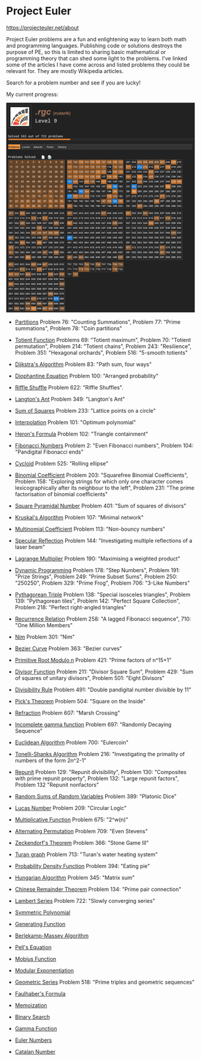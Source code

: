 # Project Euler 
<https://projecteuler.net/about>

Project Euler problems are a fun and enlightening way to learn both math and programming languages. Publishing code or solutions destroys the purpose of PE, so this is limited to sharing basic mathematical or programming theory that can shed some light to the problems. I've linked some of the articles I have come across and listed problems they could be relevant for. They are mostly Wikipedia articles. 

Search for a problem number and see if you are lucky!

My current progress: 

![](rudarik_progress.png)

* [Partitions](https://en.wikipedia.org/wiki/Partition_(number_theory))
Problem 76: "Counting Summations", Problem 77: "Prime summations", Problem 78: "Coin partitions"

* [Totient Function](https://en.wikipedia.org/wiki/Euler%27s_totient_function)
Problems 69: "Totient maximum", Problem 70: "Totient permutation", Problem 214: "Totient chains", Problem 243: "Resilience", Problem 351: "Hexagonal orchards", Problem 516: "5-smooth totients"

* [Dijkstra's Algorithm](https://en.wikipedia.org/wiki/Dijkstra%27s_algorithm)
Problem 83: "Path sum, four ways" 

* [Diophantine Equation](https://en.wikipedia.org/wiki/Diophantine_equation)
Problem 100: "Arranged probability"

* [Riffle Shuffle](http://mathworld.wolfram.com/RiffleShuffle.html)
Problem 622:  "Riffle Shuffles".

* [Langton's Ant](https://en.wikipedia.org/wiki/Langton%27s_ant)
Problem 349: "Langton's Ant"

* [Sum of Squares](https://en.wikipedia.org/wiki/Sum_of_two_squares_theorem)
Problem 233: "Lattice points on a circle"

* [Interpolation](https://en.wikipedia.org/wiki/Interpolation)
Problem 101: "Optimum polynomial"

* [Heron's Formula](https://en.wikipedia.org/wiki/Heron%27s_formula)
Problem 102: "Triangle containment"

* [Fibonacci Numbers](https://en.wikipedia.org/wiki/Fibonacci_number)
Problem 2: "Even Fibonacci numbers", Problem 104: "Pandigital Fibonacci ends"

* [Cycloid](https://en.wikipedia.org/wiki/Cycloid)
Problem 525: "Rolling ellipse"

* [Binomial Coefficient](https://en.wikipedia.org/wiki/Binomial_coefficient)
Problem 203: "Squarefree Binomial Coefficients", Problem 158: "Exploring strings for which only one character comes lexicographically after its neighbour to the left", Problem 231: "The prime factorisation of binomial coefficients"

* [Square Pyramidal Number](https://en.wikipedia.org/wiki/Square_pyramidal_number)
Problem 401: "Sum of squares of divisors"

* [Kruskal's Algorithm](https://en.wikipedia.org/wiki/Kruskal%27s_algorithm)
Problem 107: "Minimal network"

* [Multinomial Coefficient](https://en.wikipedia.org/wiki/Multinomial_theorem)
Problem 113: "Non-bouncy numbers"

* [Specular Reflection](https://en.wikipedia.org/wiki/Specular_reflection)
Problem 144: "Investigating multiple reflections of a laser beam" 

* [Lagrange Multiplier](https://en.wikipedia.org/wiki/Lagrange_multiplier)
Problem 190: "Maximising a weighted product"

* [Dynamic Programming](https://en.wikipedia.org/wiki/Dynamic_programming)
Problem 178: "Step Numbers", Problem 191: "Prize Strings", Problem 249: "Prime Subset Sums", Problem 250: "250250", Problem 329: "Prime Frog", Problem 706: "3-Like Numbers"

* [Pythagorean Triple](https://en.wikipedia.org/wiki/Pythagorean_triple)
Problem 138: "Special isosceles triangles", Problem 139: "Pythagorean tiles", Problem 142: "Perfect Square Collection", Problem 218: "Perfect right-angled triangles"

* [Recurrence Relation](https://en.wikipedia.org/wiki/Recurrence_relation)
Problem 258: "A lagged Fibonacci sequence", 710: "One Million Members"

* [Nim](https://en.wikipedia.org/wiki/Nim)
Problem 301: "Nim"

* [Bezier Curve](https://en.wikipedia.org/wiki/B%C3%A9zier_curve)
Problem 363: "Bezier curves"

* [Primitive Root Modulo n](https://en.wikipedia.org/wiki/Primitive_root_modulo_n)
Problem 421: "Prime factors of n^15+1"

* [Divisor Function](https://en.wikipedia.org/wiki/Divisor_function)
Problem 211: "Divisor Square Sum", Problem 429: "Sum of squares of unitary divisors", Problem 501: "Eight Divisors"

* [Divisibility Rule](https://en.wikipedia.org/wiki/Divisibility_rule)
Problem 491: "Double pandigital number divisible by 11"

* [Pick's Theorem](https://en.wikipedia.org/wiki/Pick%27s_theorem)
Problem 504: "Square on the Inside"

* [Refraction](https://en.wikipedia.org/wiki/Refraction)
Problem 607: "Marsh Crossing"

* [Incomplete gamma function](https://en.wikipedia.org/wiki/Incomplete_gamma_function)
Problem 697: "Randomly Decaying Sequence"

* [Euclidean Algorithm](https://en.wikipedia.org/wiki/Euclidean_algorithm)
Problem 700: "Eulercoin"

* [Tonelli-Shanks Algorithm](https://en.wikipedia.org/wiki/Tonelli%E2%80%93Shanks_algorithm)
Problem 216: "Investigating the primality of numbers of the form 2n^2-1"

* [Repunit](https://en.wikipedia.org/wiki/Repunit)
Problem 129: "Repunit divisibility", Problem 130: "Composites with prime repunit property", Problem 132: "Large repunit factors", Problem 132 "Repunit nonfactors"

* [Random Sums of Random Variables](http://www.math.unl.edu/~sdunbar1/ProbabilityTheory/Lessons/Conditionals/RandomSums/randsum.shtml)
Problem 389: "Platonic Dice"

* [Lucas Number](https://en.wikipedia.org/wiki/Lucas_number)
Problem 209: "Circular Logic"

* [Multiplicative Function](https://en.wikipedia.org/wiki/Multiplicative_function)
Problem 675: "2^w(n)"

* [Alternating Permutation](https://en.wikipedia.org/wiki/Alternating_permutation)
Problem 709: "Even Stevens"

* [Zeckendorf's Theorem](https://en.wikipedia.org/wiki/Zeckendorf%27s_theorem)
Problem 366: "Stone Game III"

* [Turan graph](https://en.wikipedia.org/wiki/Tur%C3%A1n_graph)
Problem 713: "Turan's water heating system"

* [Probability Density Function](https://en.wikipedia.org/wiki/Probability_density_function)
Problem 394: "Eating pie"

* [Hungarian Algorithm](https://en.wikipedia.org/wiki/Hungarian_algorithm)
Problem 345: "Matrix sum"

* [Chinese Remainder Theorem](https://en.wikipedia.org/wiki/Chinese_remainder_theorem)
Problem 134: "Prime pair connection"

* [Lambert Series](https://en.wikipedia.org/wiki/Lambert_series)
Problem 722: "Slowly converging series"

* [Symmetric Polynomial](https://en.wikipedia.org/wiki/Symmetric_polynomial)

* [Generating Function](https://en.wikipedia.org/wiki/Generating_function)

* [Berlekamp-Massey Algorithm](https://en.wikipedia.org/wiki/Berlekamp%E2%80%93Massey_algorithm)

* [Pell's Equation](https://en.wikipedia.org/wiki/Pell%27s_equation)

* [Mobius Function](https://en.wikipedia.org/wiki/M%C3%B6bius_function)

* [Modular Exponentiation](https://en.wikipedia.org/wiki/Modular_exponentiation)

* [Geometric Series](https://en.wikipedia.org/wiki/Geometric_series)
Problem 518: "Prime triples and geometric sequences"

* [Faulhaber's Formula](https://en.wikipedia.org/wiki/Faulhaber%27s_formula)

* [Memoization](https://en.wikipedia.org/wiki/Memoization)

* [Binary Search](https://en.wikipedia.org/wiki/Binary_search_algorithm)

* [Gamma Function](https://en.wikipedia.org/wiki/Gamma_function)

* [Euler Numbers](https://en.wikipedia.org/wiki/Euler_number)

* [Catalan Number](https://en.wikipedia.org/wiki/Catalan_number)

